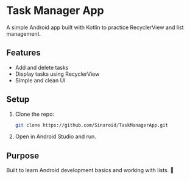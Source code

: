 # **Task Manager App**

A simple Android app built with Kotlin to practice RecyclerView and list management.  

## **Features**  
- Add and delete tasks  
- Display tasks using RecyclerView  
- Simple and clean UI  

## **Setup**  
1. Clone the repo:  
   ```bash
   git clone https://github.com/Sinaroid/TaskManagerApp.git
   ```  
2. Open in Android Studio and run.  

## **Purpose**  
Built to learn Android development basics and working with lists. 🚀  
